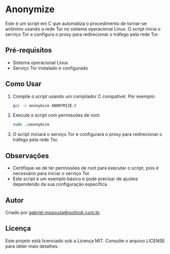 # Anonymize

Este é um script em C que automatiza o procedimento de tornar-se anônimo usando a rede Tor no sistema operacional Linux. O script inicia o serviço Tor e configura o proxy para redirecionar o tráfego pela rede Tor.

## Pré-requisitos

- Sistema operacional Linux
- Serviço Tor instalado e configurado

## Como Usar

1. Compile o script usando um compilador C compatível. Por exemplo:

    ```bash
    gcc -o anonymize ANONYMIZE.C
    ```

2. Execute o script com permissões de root:

    ```bash
    sudo ./anonymize
    ```

3. O script iniciará o serviço Tor e configurará o proxy para redirecionar o tráfego pela rede Tor.

## Observações

- Certifique-se de ter permissões de root para executar o script, pois é necessário para iniciar o serviço Tor.
- Este script é um exemplo básico e pode precisar de ajustes dependendo da sua configuração específica.

## Autor

Criado por gabriel.mpsouza@outlook.com.br

## Licença

Este projeto está licenciado sob a Licença MIT. Consulte o arquivo LICENSE para obter mais detalhes.
